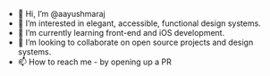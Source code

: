 - 👋 Hi, I’m @aayushmaraj
- 👀 I’m interested in elegant, accessible, functional design systems.
- 🌱 I’m currently learning front-end and iOS development.
- 💞️ I’m looking to collaborate on open source projects and design systems.
- 📫 How to reach me - by opening up a PR

<!---
aayushmaraj/aayushmaraj is a ✨ special ✨ repository because its `README.md` (this file) appears on your GitHub profile.
You can click the Preview link to take a look at your changes.
--->
